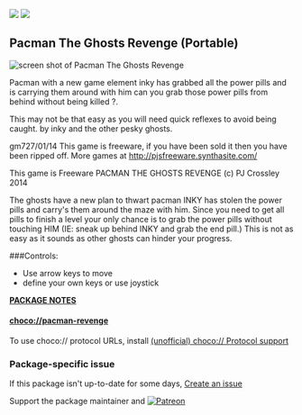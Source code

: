 [![](https://img.shields.io/chocolatey/v/pacman-revenge?color=green&label=pacman-revenge)](https://chocolatey.org/packages/pacman-revenge) [![](https://img.shields.io/chocolatey/dt/pacman-revenge)](https://chocolatey.org/packages/pacman-revenge)

## Pacman The Ghosts Revenge (Portable)

![screen shot of Pacman The Ghosts Revenge](http://pjsfreeware.synthasite.com/resources/revenge.png)

Pacman with a new game element inky has grabbed all the power pills and is carrying them around with him can you grab those power pills from behind without being killed ?.

This may not be that easy as you will need quick reflexes to avoid being caught. by inky and the other pesky ghosts.

gm727/01/14 
This game is freeware,  if you have been sold it then you have been ripped off.
More games at http://pjsfreeware.synthasite.com/

This game is Freeware
PACMAN THE GHOSTS REVENGE (c) PJ Crossley 2014

The ghosts have a new plan to thwart pacman INKY has stolen the power pills and carry's them around the maze with him. 
Since you need to get all pills to finish a level your only chance is to grab the power pills without touching HIM (IE: sneak up behind INKY and grab the end pill.) This is not as easy as it sounds as other ghosts can hinder your progress.

###Controls:
* Use arrow keys to move
* define your own keys or use joystick

**[PACKAGE NOTES](https://github.com/bcurran3/ChocolateyPackages/blob/master/pacman-revenge/readme.md)**

#### [choco://pacman-revenge](choco://pacman-revenge)
To use choco:// protocol URLs, install [(unofficial) choco:// Protocol support ](https://chocolatey.org/packages/choco-protocol-support)

### Package-specific issue
If this package isn't up-to-date for some days, [Create an issue](https://github.com/tunisiano187/Chocolatey-packages/issues/new/choose)

Support the package maintainer and [![Patreon](https://cdn.jsdelivr.net/gh/tunisiano187/Chocolatey-packages@d15c4e19c709e7148588d4523ffc6dd3cd3c7e5e/icons/patreon.png)](https://www.patreon.com/tunisiano)
